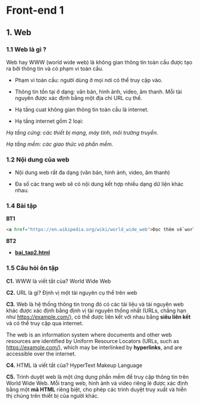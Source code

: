 # Front-end 1

## 1. Web

### 1.1 Web là gì ?

Web hay WWW (world wide web) là không gian thông tin toàn cầu được tạo ra bởi thông tin và có phạm vi toàn cầu.

- Phạm vi toàn cầu: người dùng ở mọi nơi có thể truy cập vào.
  
- Thông tin tồn tại ở dạng: văn bản, hình ảnh, video, âm thanh. Mỗi tài nguyên được xác định bằng một địa chỉ URL cụ thể.
  
- Hạ tầng cuat không gian thông tin toàn cầu là internet.

- Hạ tầng internet gồm 2 loại:
  
 *Hạ tầng cứng: các thiết bị mạng, máy tính, môi trường truyền.*
  
 *Hạ tầng mềm: các giao thức và phần mềm.*
 
### 1.2 Nội dung của web

- Nội dung web rất đa dạng (văn bản, hình ảnh, video, âm thanh)

- Đa số các trang web sẽ có nội dung kết hợp nhiều dạng dữ liện khác nhau.

### 1.4 Bài tập

**BT1**

```html
<a href="https://en.wikipedia.org/wiki/world_wide_web">Đọc thêm về world wide web trên wikipedia</a>
```

**BT2**

* [**bai_tap2.html**](https://girrint.github.io/Hoc_thiet_ke_Web/B2_W1_BT2.html)

### 1.5 Câu hỏi ôn tập

**C1.** WWW là viết tắt của? World Wide Web

**C2.** URL là gì? Định vị một tài nguyên cụ thể trên web

**C3.** Web là hệ thống thông tin trong đó có các tài liệu và tài nguyên web khác được xác định bằng định vị tài nguyên thống nhất (URLs, chẳng hạn như https://example.com/), có thể được liên kết với nhau bằng <b>siêu liên kết</b> và có thể truy cập qua internet.

The web is an information system where documents and other web resources are identified by Uniform Resource Locators (URLs, such as https://examole.com/), which may be interlinked by <b>hyperlinks</b>, and are accessible over the internet.

**C4.** HTML là viết tắt của? HyperText Makeup Language

**C5.** Trình duyệt web là một ứng dụng phần mềm để truy cập thông tin trên World Wide Web. Mỗi trang web, hình ảnh và video riêng lẻ được xác định bằng một <b>mã HTML</b> riêng biệt, cho phép các trình duyệt truy xuất và hiển thị chúng trên thiết bị của người khác.
